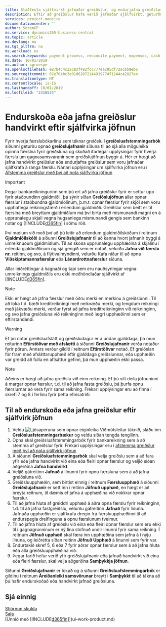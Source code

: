 ```yaml
---
title: Staðfesta sjálfvirkt jafnaðar greiðslur, og endurjafna greiðslur handvirkt | Microsoft Docs
description: Eftir að greiðslur hafa verið jafnaðar sjálfvirkt, geturðu endurskoðað allar færslurnar fyrir greiðslu og endurjafnað handvirkt þær sem voru ekki jafnaðar rétt.
services: project-madeira
documentationcenter: ''
author: SorenGP
ms.service: dynamics365-business-central
ms.topic: article
ms.devlang: na
ms.tgt_pltfrm: na
ms.workload: na
ms.search.keywords: payment process, reconcile payment, expenses, cash receipts
ms.date: 10/01/2019
ms.author: sgroespe
ms.openlocfilehash: e87b4c4c22c83f482fcc777eac95df72acbb9eb6
ms.sourcegitcommit: 02e704bc3e01d62072144919774f1244c42827e4
ms.translationtype: HT
ms.contentlocale: is-IS
ms.lasthandoff: 10/01/2019
ms.locfileid: "2316525"
---
```

# <a name="review-or-apply-payments-manually-after-automatic-application"></a>Endurskoða eða jafna greiðslur handvirkt eftir sjálfvirka jöfnun
Fyrir hverja færslubókarlínu sem táknar greiðslu í **greiðsluafstemmingarbók** síðunni geturðu opnað **greiðslujafnanir** síðuna til að sjá alla möguleika opinna færslna fyrir greiðsluna og skoðað ítarlegar upplýsingar fyrir hverja færslu um gagnasamsvaranir sem greiðslujöfnun byggir á. Hér er hægt að jafna handvirkt greiðslur eða endurjafna greiðslur sem voru jafnaðar sjálfkrafa á ranga færslu. Nánari upplýsingar um sjálfvirka jöfnun eru í [Afstemma greiðslur með því að nota sjálfvirka jöfnun](receivables-how-reconcile-payments-auto-application.md).

> [!IMPORTANT]  
>   Þegar bankareikningurinn sem þú ert að jafna greiðslur fyrir er settur upp fyrir staðbundinn gjaldmiðil, þá sýnir síðan **Greiðslujöfnun** allar opnar færslur í staðbundna gjaldmiðlinum, þ.m.t. opnar færslur fyrir skjöl sem voru upphaflega reikningsfærð í erlendum gjaldmiðli. Greiðslur sem beitt er til færslna með breyttum gjaldmiðlum má því birta með mismunandi magni en á upprunalegu skjali vegna hugsanlega mismunandi gengis sem bankinn notar og [!INCLUDE[d365fin](includes/d365fin_md.md)] í sömu röð.

Því mælum við með því að þú leitir að erlendum gjaldmiðilskóðum í reitnum **Gjaldmiðilskóði** á síðunni **Greiðslujafnanir** til að kanna hvort jafnanir byggi á umreiknuðum gjaldmiðlum. Til að skoða upprunalegu upphæðina á skjalinu í erlenda gjaldmiðlinum og sjá gengið sem er notað, velurðu **Jafna við færslu nr.** reitinn, og svo, á flýtivalmyndinni, velurðu Kafa niður til að opna **Viðskiptamannafærslur** eða **Lánardrottnafærslur** síðuna.

Allar leiðréttingar á hagnaði og tapi sem eru nauðsynlegar vegna umreiknings gjaldmiðils eru ekki meðhöndlaðar sjálfvirkt af [!INCLUDE[d365fin](includes/d365fin_md.md)].

> [!NOTE]  
>   Ekki er hægt að jafna færslur með öðru merki en merkinu á greiðslunni. Til að loka t.d. bæði kreditreikningi með neikvæðu merki, og tengdum reikningi með jákvæðu merki, verður fyrst að jafna kreditreikninginn við reikninginn, og svo jafna greiðsluna við reikninginn með lægri upphæðinni sem er eftirstandandi.

> [!WARNING]  
>   Ef þú notar greiðsluafslátt og greiðsludagur er á undan gjalddaga, þá mun reiturinn **Eftirstöðvar með afslætti** á síðunni **Greiðslujafnanir** verða notaður fyrir pörun. Annars verður gildið í reitnum **Eftirstöðvar** notað. Ef greiðslan fór fram með afsláttarupphæð eftir gjalddaga greiðslunnar, eða upphæðin var greidd að fullu en aflsáttur gefinn, þá mun upphæðin ekki passa.

> [!NOTE]  
>   Aðeins er hægt að jafna greiðslu við einn reikning. Ef þú vilt deila jöfnuninni á margar opnar færslur, t.d. til að jafna fasta greiðslu, þá þurfa opnu færslurnar að vera fyrir sama reikning. Frekari upplýsingar eru að finna í skrefi 7 og 8 í ferlinu fyrir þetta efnisatriði.

## <a name="to-review-or-apply-payments-after-automatic-application"></a>Til að endurskoða eða jafna greiðslur eftir sjálfvirk jöfnun
1. Veldu ![Ljósaperuna sem opnar eiginleika Viðmótsleitar](media/ui-search/search_small.png "Segðu mér hvað þú vilt gera") táknið, sláðu inn **Greiðsluafstemmingarbækur** og veldu síðan tengda tengilinn.
2. Opna skal greiðsluafstemmingarbók fyrir bankareikning sem á að stemma af greiðslur fyrir. Frekari upplýsingar eru í [afstemma greiðslur með því að nota sjálfvirk jöfnun](receivables-how-reconcile-payments-auto-application.md)
3. Á síðunni **Greiðsluafstemmingarbók** skal velja greiðslu sem á að fara yfir eða jafna handvirkt við eina eða fleiri opnar færslur og veljið síðan aðgerðina **Jafna handvirkt**.
4. Veljið gátreitinn **Jafnað** á línunni fyrir opnu færsluna sem á að jafna greiðsluna við.
5. Greiðsluupphæðin, sem birtist einnig í reitnum **Færsluupphæð** á síðunni **Greiðslujafnanir** er sett inn í reitinn **Jöfnuð upphæð**, en hægt er að breyta reitnum, til dæmis ef jafna á upphæðina við nokkrar opnar færslur.
6. Til að jafna hluta af greiddri upphæð á aðra opna færslu fyrir reikninginn, t.d. til að jafna fastgreiðslu, velurðu gátreitinn **Jafnað** fyrir línuna. Jafnaða upphæðin er sjálfkrafa dregin frá færsluupphæðinni til að endurspegla dreifinguna á opnu færslunum tveimur.
7. Til að jafna hluta af greiðslu við eina eða fleiri opnar færslur sem eru ekki til í gagnagrunninum er ný lína stofnuð undir línunni fyrir sama reikning. Í reitnum **Jöfnuð upphæð** skal færa inn upphæðina sem jafna á í nýju línuna, og leiðrétta síðan reitinn **Jöfnuð Upphæð** á línunni sem fyrir var.
8. Endurtakið skref 5, 6 eða 7 fyrir aðrar opnar færslur sem á að jafna hluta eða alla greiðsluupphæðina við.
9. Þegar farið hefur verið yfir greiðslujafnanir eða jafnað handvirkt við eina eða fleiri færslur, skal velja aðgerðina **Samþykkja jöfnun**.

Síðunni **Greiðslujafnanir** er lokað og á síðunni **Greiðsluafstemmingarbók** er gildinu í reitnum **Áreiðanleiki samsvörunar** breytt í **Samþykkt** til að tákna að þú hafir endurskoðað eða handvirkt jafnað greiðsluna.

## <a name="see-also"></a>Sjá einnig
[Stjórnun skulda](receivables-manage-receivables.md)  
[Sala](sales-manage-sales.md)  
[Unnið með [!INCLUDE[d365fin](includes/d365fin_md.md)]](ui-work-product.md)
